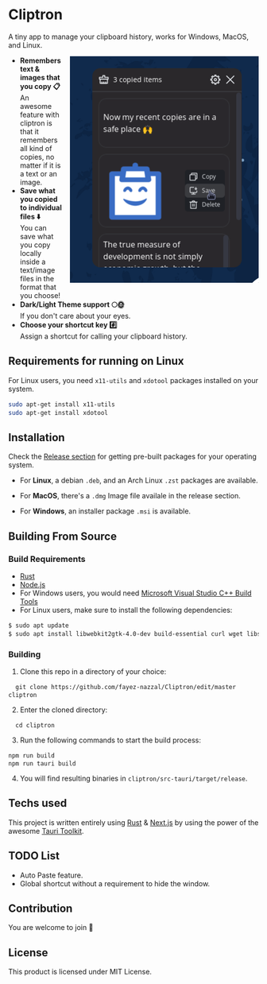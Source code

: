 # Cliptron

<div align="left">

A tiny app to manage your clipboard history, works for Windows, MacOS, and Linux.

<img width="380px" align="right" style="margin-left: 16px;" src="screenshot.png" />

<ul>
    <li>
        <strong>Remembers text & images that you copy 📋</strong> <br />
      An awesome feature with cliptron is that it remembers all kind of copies, no matter if it is a text or an image.
    </li>
    <li>
        <strong>Save what you copied to individual files ⬇️</strong> <br /> You can save what you copy locally inside a text/image files in the format that you choose!
    </li>
    <li>
        <strong>Dark/Light Theme support 🌕🌞</strong><br />  If you don't care about your eyes.
       </li>
    <li>
        <strong>Choose your shortcut key #️⃣</strong><br />  Assign a shortcut for calling your clipboard history.
    </li>
</ul>

## Requirements for running on Linux
For Linux users, you need `x11-utils` and `xdotool` packages installed on your system.
```bash
sudo apt-get install x11-utils
sudo apt-get install xdotool
```

## Installation
Check the [Release section](https://github.com/fayez-nazzal/Cliptron/releases) for getting pre-built packages for your operating system.

- For **Linux**, a debian `.deb`, and an Arch Linux `.zst` packages are available.

- For **MacOS**, there's a `.dmg` Image file availale in the release section.

- For **Windows**, an installer package `.msi` is available.

## Building From Source
### Build Requirements
- [Rust](https://www.rust-lang.org/)
- [Node.js](https://nodejs.org/en/)
- For Windows users, you would need [Microsoft Visual Studio C++ Build Tools](https://visualstudio.microsoft.com/visual-cpp-build-tools/)
- For Linux users, make sure to install the following dependencies:
```bash
$ sudo apt update
$ sudo apt install libwebkit2gtk-4.0-dev build-essential curl wget libssl-dev libgtk-3-dev libayatana-appindicator3-dev librsvg2-dev
 ```

### Building

1. Clone this repo in a directory of your choice:
```console
  git clone https://github.com/fayez-nazzal/Cliptron/edit/master cliptron
```

2. Enter the cloned directory:
```console
  cd cliptron
```

3. Run the following commands to start the build process:
```console
npm run build
npm run tauri build
```

4. You will find resulting binaries in `cliptron/src-tauri/target/release`.

## Techs used
This project is written entirely using [Rust](https://www.rust-lang.org/) & [Next.js](https://vercel.com/solutions/nextjs) by using the power of the awesome [Tauri Toolkit](https://tauri.app/).

## TODO List
- Auto Paste feature.
- Global shortcut without a requirement to hide the window.

## Contribution
You are welcome to join 👋

## License
This product is licensed under MIT License.
</div>
